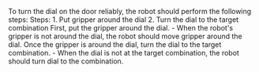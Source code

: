 To turn the dial on the door reliably, the robot should perform the following steps:
    Steps:  1. Put gripper around the dial  2. Turn the dial to the target combination
    First, put the gripper around the dial.
    - When the robot's gripper is not around the dial, the robot should move gripper around the dial.
    Once the gripper is around the dial, turn the dial to the target combination.
    - When the dial is not at the target combination, the robot should turn dial to the combination.